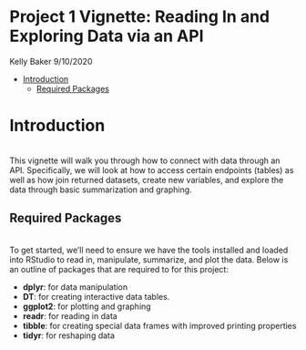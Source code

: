 Project 1 Vignette: Reading In and Exploring Data via an API
================
Kelly Baker
9/10/2020

  - [Introduction](#introduction)
      - [Required Packages](#required-packages)

# Introduction

<br> This vignette will walk you through how to connect with data
through an API. Specifically, we will look at how to access certain
endpoints (tables) as well as how join returned datasets, create new
variables, and explore the data through basic summarization and
graphing. <br>

## Required Packages

<br> To get started, we’ll need to ensure we have the tools installed
and loaded into RStudio to read in, manipulate, summarize, and plot the
data. Below is an outline of packages that are required to for this
project: <br>

  - **dplyr**: for data manipulation
  - **DT**: for creating interactive data tables.
  - **ggplot2**: for plotting and graphing
  - **readr**: for reading in data
  - **tibble**: for creating special data frames with improved printing
    properties
  - **tidyr**: for reshaping data
